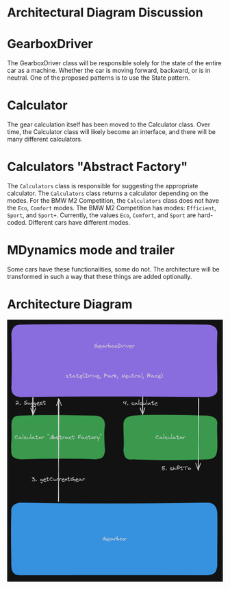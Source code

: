 # Architectural Diagram Discussion

# GearboxDriver

The GearboxDriver class will be responsible solely for the state of the entire car as a machine. Whether the car is moving forward, backward, or is in neutral. One of the proposed patterns is to use the State pattern.

# Calculator

The gear calculation itself has been moved to the Calculator class. Over time, the Calculator class will likely become an interface, and there will be many different calculators.

# Calculators "Abstract Factory"

The `Calculators` class is responsible for suggesting the appropriate calculator. The `Calculators` class returns a calculator depending on the modes. For the BMW M2 Competition, the `Calculators` class does not have the `Eco`, `Comfort` modes. The BMW M2 Competition has modes: `Efficient`, `Sport`, and `Sport+`. Currently, the values `Eco`, `Comfort`, and `Sport` are hard-coded. Different cars have different modes.

# MDynamics mode and trailer

Some cars have these functionalities, some do not. The architecture will be transformed in such a way that these things are added optionally.

# Architecture Diagram

![](./architecture.png)